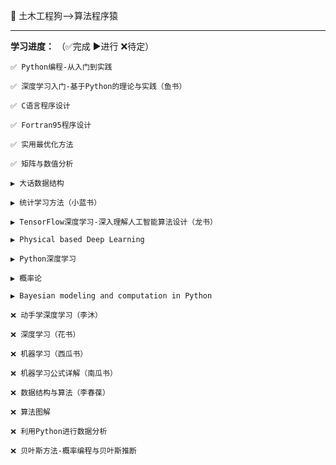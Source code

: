    
🌱 土木工程狗——>算法程序猿

***

**学习进度：** （✅完成  ▶️进行  ❌待定）

    ✅ Python编程-从入门到实践

    ✅ 深度学习入门-基于Python的理论与实践（鱼书）
    
    ✅ C语言程序设计
    
    ✅ Fortran95程序设计
    
    ✅ 实用最优化方法
    
    ✅ 矩阵与数值分析
           
    ▶️ 大话数据结构
    
    ▶️ 统计学习方法（小蓝书）
    
    ▶️ TensorFlow深度学习-深入理解人工智能算法设计（龙书）
    
    ▶️ Physical based Deep Learning
    
    ▶️ Python深度学习
    
    ▶️ 概率论
    
    ▶️ Bayesian modeling and computation in Python
       
    ❌ 动手学深度学习（李沐）
    
    ❌ 深度学习（花书）
    
    ❌ 机器学习（西瓜书）
    
    ❌ 机器学习公式详解（南瓜书）
    
    ❌ 数据结构与算法（李春葆）
     
    ❌ 算法图解
    
    ❌ 利用Python进行数据分析
    
    ❌ 贝叶斯方法-概率编程与贝叶斯推断
    
